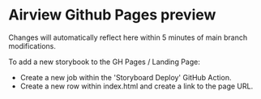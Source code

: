 # Airview Github Pages preview

Changes will automatically reflect here within 5 minutes of main branch modifications. 

To add a new storybook to the GH Pages / Landing Page:
- Create a new job within the 'Storyboard Deploy' GitHub Action. 
- Create a new row within index.html and create a link to the page URL.
